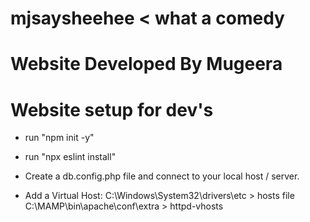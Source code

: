 # mjsaysheehee < what a comedy

# Website Developed By Mugeera

# Website setup for dev's
- run "npm init -y"
- run "npx eslint install"

- Create a db.config.php file and connect to your local host / server.

- Add a Virtual Host:
C:\Windows\System32\drivers\etc > hosts file
C:\MAMP\bin\apache\conf\extra > httpd-vhosts